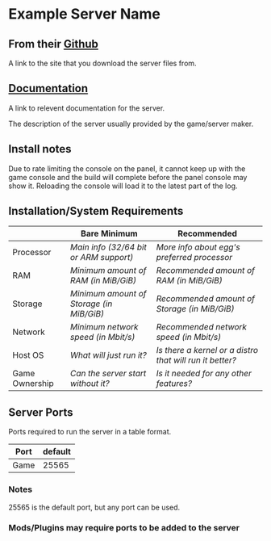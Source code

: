 # Example Server Name

<!--Please remove these comments and irelevent parts for the server egg your adding before summiting a PR request-->

## From their [Github](https://github.com/parkervcp/eggs)

A link to the site that you download the server files from.

## [Documentation](https://github.com/parkervcp/eggs/blob/master/README.md)

A link to relevent documentation for the server.

The description of the server usually provided by the game/server maker.
<!--Example: Parkers Pterodactyl Eggs Repo. Server eggs for the Pterodactyl management panel-->

## Install notes

<!--Make a note if the user needs to get any keys or other items to run/use the server-->
Due to rate limiting the console on the panel, it cannot keep up with the game console and the build will complete before the panel console may show it. Reloading the console will load it to the latest part of the log.

## Installation/System Requirements
<!--Make changes to reflect the server minimum/recommended hardware specs-->
|  | Bare Minimum | Recommended |
|---------|---------|---------|
| Processor | *Main info (32/64 bit or ARM support)* | *More info about egg's preferred processor* |
| RAM | *Minimum amount of RAM (in MiB/GiB)* | *Recommended amount of RAM (in MiB/GiB)* |
| Storage | *Minimum amount of Storage (in MiB/GiB)* | *Recommended amount of Storage (in MiB/GiB)* |
| Network | *Minimum network speed (in Mbit/s)* | *Recommended network speed (in Mbit/s)* |
| Host OS | *What will just run it?* | *Is there a kernel or a distro that will run it better?* |
| Game Ownership | *Can the server start without it?* | *Is it needed for any other features?* |

## Server Ports

Ports required to run the server in a table format.

| Port    | default |
|---------|---------|
| Game    | 25565   |

### Notes

<!--Notes about the server ports.-->
25565 is the default port, but any port can be used.

### Mods/Plugins may require ports to be added to the server
